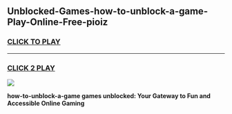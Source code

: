 
## Unblocked-Games-how-to-unblock-a-game-Play-Online-Free-pioiz
<h3>
<a href="https://premium76.site?title=how-to-unblock-a-game&ref=26A">CLICK TO PLAY</a></h3>
<hr>

<h3>
<a href="https://premium76.site?title=how-to-unblock-a-game&ref=26A">CLICK 2 PLAY</a>
  
</h3>

<a href="https://premium76.site?title=how-to-unblock-a-game&ref=26A"><img src="https://clearcache.store/games.png"></a>


**how-to-unblock-a-game games unblocked: Your Gateway to Fun and Accessible Online Gaming**
